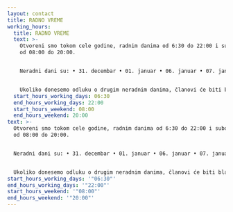 ```yaml
---
layout: contact
title: RADNO VREME
working_hours:
  title: RADNO VREME
  text: >-
    Otvoreni smo tokom cele godine, radnim danima od 6:30 do 22:00 i subotom
    od 08:00 do 20:00.


    Neradni dani su: • 31. decembar • 01. januar • 06. januar • 07. januar • Uskrs • 01. maj


    Ukoliko donesemo odluku o drugim neradnim danima, članovi će biti blagovremeno obavešteni.
  start_hours_working_days: 06:30
  end_hours_working_days: 22:00
  start_hours_weekend: 08:00
  end_hours_weekend: 20:00
text: >-
  Otvoreni smo tokom cele godine, radnim danima od 6:30 do 22:00 i subotom
  od 08:00 do 20:00.


  Neradni dani su: • 31. decembar • 01. januar • 06. januar • 07. januar • Uskrs • 01. maj


  Ukoliko donesemo odluku o drugim neradnim danima, članovi će biti blagovremeno obavešteni.
start_hours_working_days: '"06:30"'
end_hours_working_days: '"22:00"'
start_hours_weekend: '"08:00"'
end_hours_weekend: '"20:00"'
---
```

